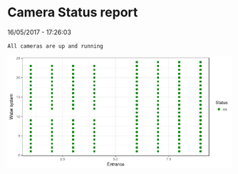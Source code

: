 Camera Status report
================
16/05/2017 - 17:26:03

    All cameras are up and running

![](camreport_files/figure-markdown_github/unnamed-chunk-2-1.png)
